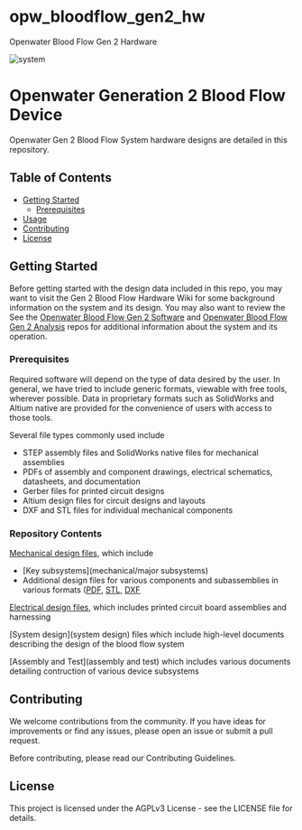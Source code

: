 # opw_bloodflow_gen2_hw
Openwater Blood Flow Gen 2 Hardware

![system](https://github.com/OpenwaterInternet/opw_bloodflow_gen2_hw/assets/128628160/eda21643-f991-4cbd-9b0f-b8796700e434)

# Openwater Generation 2 Blood Flow Device

Openwater Gen 2 Blood Flow System hardware designs are detailed in this repository. 

## Table of Contents

- [Getting Started](#getting-started)
  - [Prerequisites](#prerequisites)
- [Usage](#usage)
- [Contributing](#contributing)
- [License](#license)

## Getting Started

Before getting started with the design data included in this repo, you may want to visit the Gen 2 Blood Flow Hardware Wiki for some background information on the system and its design. You may also want to review the See the [Openwater Blood Flow Gen 2 Software](link) and [Openwater Blood Flow Gen 2 Analysis](link) repos for additional information about the system and its operation. 

### Prerequisites

Required software will depend on the type of data desired by the user. In general, we have tried to include generic formats, viewable with free tools, wherever possible. Data in proprietary formats such as SolidWorks and Altium native are provided for the convenience of users with access to those tools.  

Several file types commonly used include
- STEP assembly files and SolidWorks native files for mechanical assemblies
- PDFs of assembly and component drawings, electrical schematics, datasheets, and documentation
- Gerber files for printed circuit designs
- Altium design files for circuit designs and layouts
- DXF and STL files for individual mechanical components

### Repository Contents
[Mechanical design files](mechanical), which include
- [Key subsystems](mechanical/major subsystems)
- Additional design files for various components and subassemblies in various formats ([PDF](mechanical/pdf), [STL](mechanical/stl), [DXF](mechanical/dxf)

[Electrical design files](electrical), which includes printed circuit board assemblies and harnessing

[System design](system design) files which include high-level documents describing the design of the blood flow system

[Assembly and Test](assembly and test) which includes various documents detailing contruction of various device subsystems

## Contributing

We welcome contributions from the community. If you have ideas for improvements or find any issues, please open an issue or submit a pull request.

Before contributing, please read our Contributing Guidelines.

## License

This project is licensed under the AGPLv3 License - see the LICENSE file for details.
